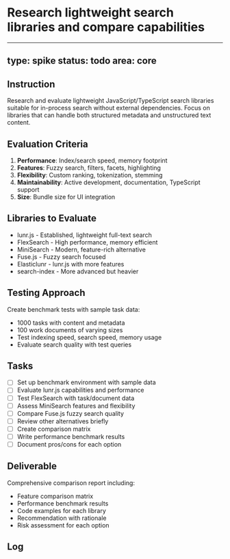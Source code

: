# Research lightweight search libraries and compare capabilities

---
type: spike
status: todo
area: core
---


## Instruction
Research and evaluate lightweight JavaScript/TypeScript search libraries suitable for in-process search without external dependencies. Focus on libraries that can handle both structured metadata and unstructured text content.

## Evaluation Criteria
1. **Performance**: Index/search speed, memory footprint
2. **Features**: Fuzzy search, filters, facets, highlighting
3. **Flexibility**: Custom ranking, tokenization, stemming
4. **Maintainability**: Active development, documentation, TypeScript support
5. **Size**: Bundle size for UI integration

## Libraries to Evaluate
- lunr.js - Established, lightweight full-text search
- FlexSearch - High performance, memory efficient
- MiniSearch - Modern, feature-rich alternative
- Fuse.js - Fuzzy search focused
- Elasticlunr - lunr.js with more features
- search-index - More advanced but heavier

## Testing Approach
Create benchmark tests with sample task data:
- 1000 tasks with content and metadata
- 100 work documents of varying sizes
- Test indexing speed, search speed, memory usage
- Evaluate search quality with test queries

## Tasks
- [ ] Set up benchmark environment with sample data
- [ ] Evaluate lunr.js capabilities and performance
- [ ] Test FlexSearch with task/document data
- [ ] Assess MiniSearch features and flexibility
- [ ] Compare Fuse.js fuzzy search quality
- [ ] Review other alternatives briefly
- [ ] Create comparison matrix
- [ ] Write performance benchmark results
- [ ] Document pros/cons for each option

## Deliverable
Comprehensive comparison report including:
- Feature comparison matrix
- Performance benchmark results
- Code examples for each library
- Recommendation with rationale
- Risk assessment for each option

## Log
